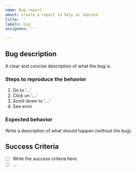 ```yaml
---
name: Bug report
about: Create a report to help us improve
title: ''
labels: bug
assignees: ''

---
```


## Bug description
A clear and concise description of what the bug is.

### Steps to reproduce the behavior
1. Go to '...'
2. Click on '....'
3. Scroll down to '....'
4. See error

### Expected behavior
Write a description of what should happen (without the bug).

## Success Criteria
- [ ] Write the success criteria here.
- [ ] ...
